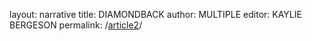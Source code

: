 layout: narrative
title: DIAMONDBACK
author: MULTIPLE
editor: KAYLIE BERGESON
permalink: /[article2](https://digital.lib.umd.edu/student-newspapers/id/7bffb7bc-5826-4c35-8876-10d01cfcd012)/
